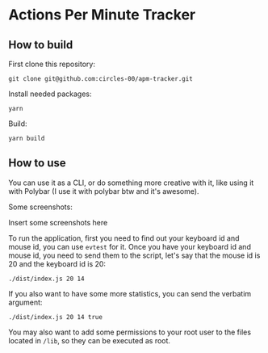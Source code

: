 # Actions Per Minute Tracker

## How to build

First clone this repository:

```shell
git clone git@github.com:circles-00/apm-tracker.git
```

Install needed packages:

```shell
yarn
```

Build:

```shell
yarn build
```

## How to use

You can use it as a CLI, or do something more creative with it, like using it with Polybar (I use it with polybar btw and it's awesome).

Some screenshots:

Insert some screenshots here

To run the application, first you need to find out your keyboard id and mouse id, you can use `evtest` for it.
Once you have your keyboard id and mouse id, you need to send them to the script, let's say that the mouse id is 20 and the keyboard id is 20:

```shell
./dist/index.js 20 14
```

If you also want to have some more statistics, you can send the verbatim argument:

```shell
./dist/index.js 20 14 true
```

You may also want to add some permissions to your root user to the files located in `/lib`, so they can be executed as root.
